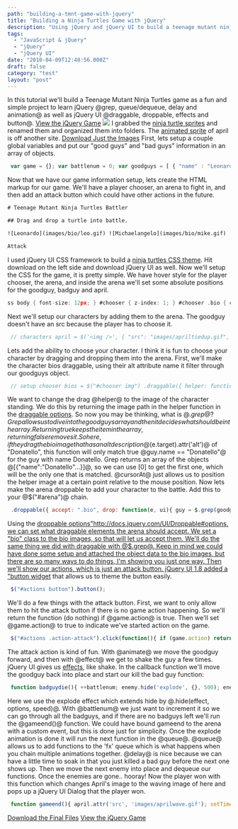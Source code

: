 ```yaml
---
path: "building-a-tmnt-game-with-jquery"
title: "Building a Ninja Turtles Game with jQuery"
description: "Using jQuery and jQuery UI to build a teenage mutant ninja turtles game."
tags: 
  - "JavaScript & jQuery"
  - "jQuery"
  - "jQuery UI"
date: "2010-04-09T12:48:56.000Z"
draft: false
category: "test"
layout: "post"
---
```


In this tutorial we'll build a Teenage Mutant Ninja Turtles game as a fun and simple project to learn jQuery @grep, queue/dequeue, delay and animation@ as well as jQuery UI @draggable, droppable, effects and button@. [View the jQuery Game](http://marcgrabanski.com/resources/jquery-game-tmnt/) [![](http://marcgrabanski.com/img/jquery-tmnt-battler.png)](http://marcgrabanski.com/resources/jquery-game-tmnt/) I grabbed the [ninja turtle sprites](http://scrollboss.illmosis.net/sprites.php?game=tmnt) and renamed them and organized them into folders. The [animated sprite](http://www.jsofts.com/tmntsprites/sprites.php) of april is off another site. [Download Just the Images](http://marcgrabanski.com/resources/jquery-game-tmnt/tmnt-images.zip) First, lets setup a couple global variables and put our "good guys" and "bad guys" information in an array of objects.
```js
 var game = {}; var battlenum = 0; var goodguys = [ { "name" : "Leonardo", "bio": "images/bio/leo.gif", "stand": "images/stand/leo.png" }, { "name" : "Michaelangelo", "bio": "images/bio/mike.gif", "stand": "images/stand/mike.png" }, { "name" : "Donatello", "bio": "images/bio/don.gif", "stand": "images/stand/don.png" }, { "name" : "Raphael", "bio": "images/bio/raph.gif", "stand": "images/stand/raph.png" } ]; var badguys = [ { "name" : "Foot Soldier", "stand": "images/stand/footsoldier.png" }, { "name" : "Rock Steady", "stand": "images/stand/rocksteady.png" }, { "name" : "Bebop", "stand": "images/stand/bebop.png" }, { "name" : "Lt Granitor", "stand": "images/stand/ltgranitor.png" }, { "name" : "General Traag", "stand": "images/stand/traag.png" }, { "name" : "Krang (in exosuit)", "stand": "images/stand/exo.png" }, { "name" : "The Shredder", "stand": "images/stand/shredder.png" } ];
```

Now that we have our game information setup, lets create the HTML markup for our game. We'll have a player chooser, an arena to fight in, and then add an attack button which could have other actions in the future.
```html
# Teenage Mutant Ninja Turtles Battler

## Drag and drop a turtle into battle.

![Leonardo](images/bio/leo.gif) ![Michaelangelo](images/bio/mike.gif) ![Donatello](images/bio/don.gif) ![Raphael](images/bio/raph.gif)

Attack
```

I used jQuery UI CSS framework to build a [ninja turtles CSS theme](http://jqueryui.com/themeroller/?ffDefault=Arial,%20sans-serif&fwDefault=bold&fsDefault=1.3em&cornerRadius=4px&bgColorHeader=043D26&bgTextureHeader=08_diagonals_thick.png&bgImgOpacityHeader=15&borderColorHeader=043D26&fcHeader=f6f6f6&iconColorHeader=A5DE00&bgColorContent=111111&bgTextureContent=12_gloss_wave.png&bgImgOpacityContent=20&borderColorContent=000000&fcContent=d9d9d9&iconColorContent=A5DE00&bgColorDefault=333333&bgTextureDefault=09_dots_small.png&bgImgOpacityDefault=20&borderColorDefault=333333&fcDefault=ffffff&iconColorDefault=ffffff&bgColorHover=043D26&bgTextureHover=09_dots_small.png&bgImgOpacityHover=40&borderColorHover=222222&fcHover=ffffff&iconColorHover=A5DE00&bgColorActive=292929&bgTextureActive=01_flat.png&bgImgOpacityActive=40&borderColorActive=043D26&fcActive=A5DE00&iconColorActive=A5DE00&bgColorHighlight=F0CE00&bgTextureHighlight=10_dots_medium.png&bgImgOpacityHighlight=30&borderColorHighlight=F0CE00&fcHighlight=000000&iconColorHighlight=000000&bgColorError=a32d00&bgTextureError=09_dots_small.png&bgImgOpacityError=30&borderColorError=cd0a0a&fcError=ffffff&iconColorError=ffffff&bgColorOverlay=aaaaaa&bgTextureOverlay=01_flat.png&bgImgOpacityOverlay=0&opacityOverlay=30&bgColorShadow=aaaaaa&bgTextureShadow=01_flat.png&bgImgOpacityShadow=0&opacityShadow=30&thicknessShadow=8px&offsetTopShadow=-8px&offsetLeftShadow=-8px&cornerRadiusShadow=8px). Hit download on the left side and download jQuery UI as well. Now we'll setup the CSS for the game, it is pretty simple. We have hover style for the player chooser, the arena, and inside the arena we'll set some absolute positions for the goodguy, badguy and april.
```c
ss body { font-size: 12px; } #chooser { z-index: 1; } #chooser .bio { cursor: move; border: 1px solid white; } #chooser .bio:hover { border: 1px solid black; } #arena { background: white; height: 80px; width: 225px; padding: 20px; position: relative; z-index: -1; } #arena .goodguy { position: absolute; left: 20px; top: 20px; } #arena .enemy { position: absolute; top: 20px; right: 45px; } #arena .april { position: absolute; top: 20px; right: 0; }
```

Next we'll setup our characters by adding them to the arena. The goodguy doesn't have an src because the player has to choose it.
```js
 // characters april = $('<img />', { "src": "images/apriltiedup.gif", "class": "april" }); enemy = $('<img />', { "src": badguys[0].stand, "class": "enemy" }); goodguy = $('<img />', { "class": "goodguy" }); // setup arena arena = $("#arena") .append(april) .append(enemy) .append(goodguy);
```

Lets add the ability to choose your character. I think it is fun to choose your character by dragging and dropping them into the arena. First, we'll make the character bios draggable, using their alt attribute name it filter through our goodguys object.
```js
 // setup chooser bios = $("#chooser img") .draggable({ helper: function(e, ui){ guy = $.grep(goodguys, function(guy){ return guy.name == $(e.target).attr('alt'); })[0]; return $('<img />', { "src": guy.stand }); }, cursorAt: { "right": 5, "top": 0 } });
```

We want to change the drag @helper@ to the image of the character standing. We do this by returning the image path in the helper function in the [draggable options](http://docs.jquery.com/UI/Draggable#options). So now you may be thinking, what is @$.grep@? Grep allows us to dive into the goodguys array and then it decides what should be in the array. Returning true keeps the item in the array, returning false removes it. So here, if they drag the bio image that has an alt description @$(e.target).attr('alt')@ of "Donatello", this function will only match true @guy.name == "Donatello"@ for the guy with name Donatello. Grep returns an array of the objects @[{"name":"Donatello"...}]@, so we can use [0] to get the first one, which will be the only one that is matched. @cursorAt@ just allows us to position the helper image at a certain point relative to the mouse position. Now lets make the arena droppable to add your character to the battle. Add this to your @$("#arena")@ chain.
```js
 .droppable({ accept: ".bio", drop: function(e, ui){ guy = $.grep(goodguys, function(guy){ return guy.name == $(ui.draggable).attr('alt'); })[0]; goodguy.attr('src', guy.stand); $("#actions").show(); } });
```

Using the [droppable options"http://docs.jquery.com/UI/Droppable#options, we can set what draggable elements the arena should accept. We set a "bio" class to the bio images, so that will let us accept them. We'll do the same thing we did with draggable with @$.grep@. Keep in mind we could have done some setup and attached the object data to the bio images, but there are so many ways to do things, I'm showing you just one way. Then we'll show our actions, which is just an attack button. jQuery UI 1.8 added a "button widget](http://docs.jquery.com/UI/Button) that allows us to theme the button easily.
```js
 $("#actions button").button();
```

We'll do a few things with the attack button. First, we want to only allow them to hit the attack button if there is no game action happening. So we'll return the function (do nothing) if @game.action@ is true. Then we'll set @game.action@ to true to indicate we've started action on the game.
```js
 $("#actions .action-attack").click(function(){ if (game.action) return; game.action = true; goodguy .animate({ left: 100 }, 700) .effect('shake', { times: 3 }, 150, function(){ $(this).animate({ left: 20 }, 300); badguydie(); }); });
```

The attack action is kind of fun. With @animate@ we move the goodguy forward, and then with @effect@ we get to shake the guy a few times. jQuery UI gives us [effects](http://docs.jquery.com/UI/Effects), like shake. In the callback function we'll move the goodguy back into place and start our kill the bad guy function:
```js
 function badguydie(){ ++battlenum; enemy.hide('explode', {}, 500); enemy.queue(function(){ if (badguys[battlenum] == undefined) return gameend(); $(this) .css('right', 0) .attr('src', badguys[battlenum].stand) .delay(800) .fadeIn('fast').animate({ right: 45 }, 300) .queue(function(){ game.action = false; $(this).dequeue(); }); $(this).dequeue(); }); }
```

Here we use the explode effect which extends hide by @.hide(effect, options, speed)@. With @battlenum@ we just want to increment it so we can go through all the badguys, and if there are no badguys left we'll run the @gameend()@ function. We could have bound gameend to the arena with a custom event, but this is done just for simplicity. Once the explode animation is done it will run the next function in the @queue@. @queue@ allows us to add functions to the 'fx' queue which is what happens when you chain multiple animations together. @delay@ is nice because we can have a little time to soak in that you just killed a bad guy before the next one shows up. Then we move the next enemy into place and dequeue our functions. Once the enemies are gone.. hooray! Now the player won with this function which changes April's image to the waving image of here and pops up a jQuery UI Dialog that the player won.
```js
 function gameend(){ april.attr('src', 'images/aprilwave.gif'); setTimeout(function(){ $("<div />", { title: "You win!", html: "April is now safe, thanks to you." }).dialog({ modal: true }); }, 1000); }
```

[Download the Final Files](http://marcgrabanski.com/resources/jquery-game-tmnt/tmnt.zip) [View the jQuery Game](http://marcgrabanski.com/resources/jquery-game-tmnt/)